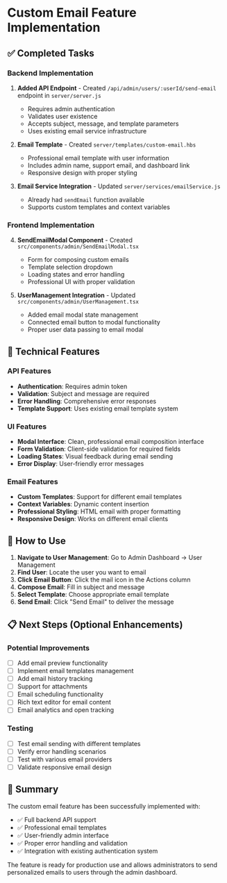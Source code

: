 # Custom Email Feature Implementation

## ✅ Completed Tasks

### Backend Implementation
1. **Added API Endpoint** - Created `/api/admin/users/:userId/send-email` endpoint in `server/server.js`
   - Requires admin authentication
   - Validates user existence
   - Accepts subject, message, and template parameters
   - Uses existing email service infrastructure

2. **Email Template** - Created `server/templates/custom-email.hbs`
   - Professional email template with user information
   - Includes admin name, support email, and dashboard link
   - Responsive design with proper styling

3. **Email Service Integration** - Updated `server/services/emailService.js`
   - Already had `sendEmail` function available
   - Supports custom templates and context variables

### Frontend Implementation
4. **SendEmailModal Component** - Created `src/components/admin/SendEmailModal.tsx`
   - Form for composing custom emails
   - Template selection dropdown
   - Loading states and error handling
   - Professional UI with proper validation

5. **UserManagement Integration** - Updated `src/components/admin/UserManagement.tsx`
   - Added email modal state management
   - Connected email button to modal functionality
   - Proper user data passing to email modal

## 🔧 Technical Features

### API Features
- **Authentication**: Requires admin token
- **Validation**: Subject and message are required
- **Error Handling**: Comprehensive error responses
- **Template Support**: Uses existing email template system

### UI Features
- **Modal Interface**: Clean, professional email composition interface
- **Form Validation**: Client-side validation for required fields
- **Loading States**: Visual feedback during email sending
- **Error Display**: User-friendly error messages

### Email Features
- **Custom Templates**: Support for different email templates
- **Context Variables**: Dynamic content insertion
- **Professional Styling**: HTML email with proper formatting
- **Responsive Design**: Works on different email clients

## 🚀 How to Use

1. **Navigate to User Management**: Go to Admin Dashboard → User Management
2. **Find User**: Locate the user you want to email
3. **Click Email Button**: Click the mail icon in the Actions column
4. **Compose Email**: Fill in subject and message
5. **Select Template**: Choose appropriate email template
6. **Send Email**: Click "Send Email" to deliver the message

## 📋 Next Steps (Optional Enhancements)

### Potential Improvements
- [ ] Add email preview functionality
- [ ] Implement email templates management
- [ ] Add email history tracking
- [ ] Support for attachments
- [ ] Email scheduling functionality
- [ ] Rich text editor for email content
- [ ] Email analytics and open tracking

### Testing
- [ ] Test email sending with different templates
- [ ] Verify error handling scenarios
- [ ] Test with various email providers
- [ ] Validate responsive email design

## 🎯 Summary

The custom email feature has been successfully implemented with:
- ✅ Full backend API support
- ✅ Professional email templates
- ✅ User-friendly admin interface
- ✅ Proper error handling and validation
- ✅ Integration with existing authentication system

The feature is ready for production use and allows administrators to send personalized emails to users through the admin dashboard.
